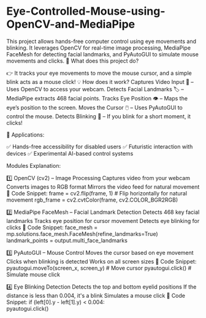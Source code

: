 # Eye-Controlled-Mouse-using-OpenCV-and-MediaPipe
This project allows hands-free computer control using eye movements and blinking. It leverages OpenCV for real-time image processing, MediaPipe FaceMesh for detecting facial landmarks, and PyAutoGUI to simulate mouse movements and clicks.
👀 What does this project do?

👉 It tracks your eye movements to move the mouse cursor, and a simple blink acts as a mouse click!
💡 How does it work?
Captures Video Input 🎥 – Uses OpenCV to access your webcam.
Detects Facial Landmarks 🏷️ – MediaPipe extracts 468 facial points.
Tracks Eye Position 👁️ – Maps the eye’s position to the screen.
Moves the Cursor 🖱️ – Uses PyAutoGUI to control the mouse.
Detects Blinking 👀 – If you blink for a short moment, it clicks!

🚀 Applications:

✅ Hands-free accessibility for disabled users
✅ Futuristic interaction with devices
✅ Experimental AI-based control systems

Modules Explanation:

1️⃣ OpenCV (cv2) – Image Processing
Captures video from your webcam
Converts images to RGB format
Mirrors the video feed for natural movement
📌 Code Snippet:
frame = cv2.flip(frame, 1)  # Flip horizontally for natural movement
rgb_frame = cv2.cvtColor(frame, cv2.COLOR_BGR2RGB)

2️⃣ MediaPipe FaceMesh – Facial Landmark Detection
Detects 468 key facial landmarks
Tracks eye position for cursor movement
Detects eye blinking for clicks
📌 Code Snippet:
face_mesh = mp.solutions.face_mesh.FaceMesh(refine_landmarks=True)
landmark_points = output.multi_face_landmarks

3️⃣ PyAutoGUI – Mouse Control
Moves the cursor based on eye movement
Clicks when blinking is detected
Works on all screen sizes
📌 Code Snippet:
pyautogui.moveTo(screen_x, screen_y)  # Move cursor
pyautogui.click()  # Simulate mouse click

4️⃣ Eye Blinking Detection
Detects the top and bottom eyelid positions
If the distance is less than 0.004, it's a blink
Simulates a mouse click
📌 Code Snippet:
if (left[0].y - left[1].y) < 0.004:  
    pyautogui.click()
